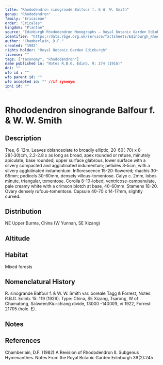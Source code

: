 ```yaml
---
title: "Rhododendron sinogrande Balfour f. & W. W. Smith"
genus: "Rhododendron"
family: "Ericaceae"
order: "Ericales"
kingdom: "Plantae"
source: "Edinburgh Rhododendron Monographs – Royal Botanic Garden Edinburgh"
identifier: "https://data.rbge.org.uk/service/factsheets/Edinburgh_Rhododendron_Monographs.xhtml"
author: "Chamberlain, D.F."
created: "1982"
rights holder: "Royal Botanic Garden Edinburgh"
license: ""
tags: ["taxonomy", "Rhododendron"]
name published in: "Notes R.B.G. Edinb. 9: 274 (1916)"
doi: ""
wfo id : ""
wfo parent id: ""
wfo accepted id: "" //if synonym                      
ipni id: ""
---
```


                       

# Rhododendron sinogrande Balfour f. & W. W. Smith

## Description
Tree, 6-12m. Leaves oblanceolate to broadly elliptic, 20-60(-70) x 8-28(-30)cm, 2.2-2.8 x as long as broad, apex rounded or retuse, minutely apiculate, base rounded, upper surface glabrous, lower surface with a silvery compacted and agglutinated indumentum; petioles 3-5cm, with a silvery agglutinated indumentum. Inflorescence 15-20-flowered; rhachis 30-65mm; pedicels 30-60mm, densely villous-tomentose. Calyx c. 2mm, lobes minute, triangular, tomentose. Corolla 8-10-lobed, ventricose-campanulate, pale creamy white with a crimson blotch at base, 40-60mm. Stamens 18-20. Ovary densely rufous-tomentose. Capsule 40-70 x 14-17mm, slightly curved.

## Distribution
NE Upper Burma, China (W Yunnan, SE Xizang)

## Altitude


## Habitat
Mixed forests

## Nomenclatural History
R. sinogrande Balfour f. & W. W. Smith var. boreale Tagg & Forrest, Notes R.B.G. Edinb. 15: 119 (1926). Type: China, SE Xizang, Tsarong, W of Chamatong, Salween/Kiu-chiang divide, 13000 -14000ft, vi 1922, Forrest 21705 (holo. E).
                       
## Notes


## References

Chamberlain, D.F. (1982) A Revision of Rhododendron II. Subgenus Hymenanthes. Notes From the Royal Botanic Garden Edinburgh 39(2):245
